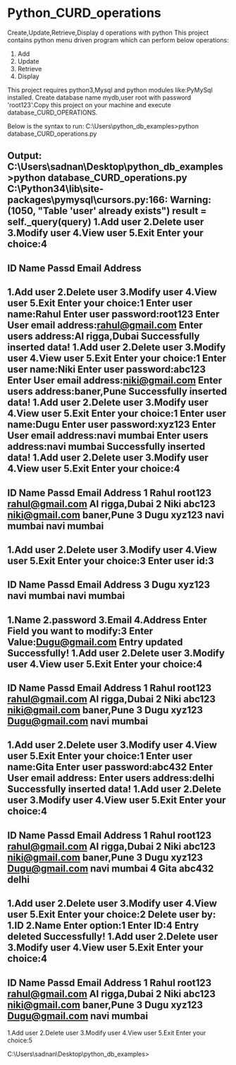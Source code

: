 # Python_CURD_operations
Create,Update,Retrieve,Display d operations with python
This project contains python menu driven program which can perform below operations:</br>
1) Add</br>
2) Update</br>
3) Retrieve</br>
4) Display</br>

This project requires python3,Mysql and python modules like:PyMySql installed.
Create database name mydb,user root with password 'root123'.Copy this project on your machine and execute database_CURD_OPERATIONS.

Below is the syntax to run:
C:\Users\python_db_examples>python database_CURD_operations.py

Output:
C:\Users\sadnan\Desktop\python_db_examples>python database_CURD_operations.py
C:\Python34\lib\site-packages\pymysql\cursors.py:166: Warning: (1050, "Table 'user' already exists")
  result = self._query(query)
1.Add user
2.Delete user
3.Modify user
4.View user
5.Exit
Enter your choice:4
-----------------------------------------------------------
ID      Name    Passd   Email           Address
-----------------------------------------------------------
1.Add user
2.Delete user
3.Modify user
4.View user
5.Exit
Enter your choice:1
Enter user name:Rahul
Enter user password:root123
Enter User email address:rahul@gmail.com
Enter users address:Al rigga,Dubai
Successfully inserted data!
1.Add user
2.Delete user
3.Modify user
4.View user
5.Exit
Enter your choice:1
Enter user name:Niki
Enter user password:abc123
Enter User email address:niki@gmail.com
Enter users address:baner,Pune
Successfully inserted data!
1.Add user
2.Delete user
3.Modify user
4.View user
5.Exit
Enter your choice:1
Enter user name:Dugu
Enter user password:xyz123
Enter User email address:navi mumbai
Enter users address:navi mumbai
Successfully inserted data!
1.Add user
2.Delete user
3.Modify user
4.View user
5.Exit
Enter your choice:4
-----------------------------------------------------------
ID      Name    Passd   Email           Address
1       Rahul   root123 rahul@gmail.com Al rigga,Dubai
2       Niki    abc123  niki@gmail.com  baner,Pune
3       Dugu    xyz123  navi mumbai     navi mumbai
-----------------------------------------------------------
1.Add user
2.Delete user
3.Modify user
4.View user
5.Exit
Enter your choice:3
Enter user id:3
-----------------------------------------------------------
ID      Name    Passd   Email           Address
3       Dugu    xyz123  navi mumbai     navi mumbai
-----------------------------------------------------------
1.Name
2.password
3.Email
4.Address
Enter Field you want to modify:3
Enter Value:Dugu@gmail.com
Entry updated Successfully!
1.Add user
2.Delete user
3.Modify user
4.View user
5.Exit
Enter your choice:4
-----------------------------------------------------------
ID      Name    Passd   Email           Address
1       Rahul   root123 rahul@gmail.com Al rigga,Dubai
2       Niki    abc123  niki@gmail.com  baner,Pune
3       Dugu    xyz123  Dugu@gmail.com  navi mumbai
-----------------------------------------------------------
1.Add user
2.Delete user
3.Modify user
4.View user
5.Exit
Enter your choice:1
Enter user name:Gita
Enter user password:abc432
Enter User email address:
Enter users address:delhi
Successfully inserted data!
1.Add user
2.Delete user
3.Modify user
4.View user
5.Exit
Enter your choice:4
-----------------------------------------------------------
ID      Name    Passd   Email           Address
1       Rahul   root123 rahul@gmail.com Al rigga,Dubai
2       Niki    abc123  niki@gmail.com  baner,Pune
3       Dugu    xyz123  Dugu@gmail.com  navi mumbai
4       Gita    abc432                  delhi
-----------------------------------------------------------
1.Add user
2.Delete user
3.Modify user
4.View user
5.Exit
Enter your choice:2
Delete user by:
1.ID
2.Name
Enter option:1
Enter ID:4
Entry deleted Successfully!
1.Add user
2.Delete user
3.Modify user
4.View user
5.Exit
Enter your choice:4
-----------------------------------------------------------
ID      Name    Passd   Email           Address
1       Rahul   root123 rahul@gmail.com Al rigga,Dubai
2       Niki    abc123  niki@gmail.com  baner,Pune
3       Dugu    xyz123  Dugu@gmail.com  navi mumbai
-----------------------------------------------------------
1.Add user
2.Delete user
3.Modify user
4.View user
5.Exit
Enter your choice:5

C:\Users\sadnan\Desktop\python_db_examples>
